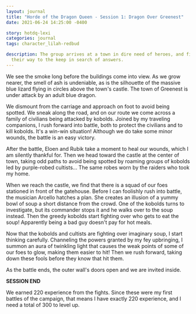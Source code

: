 ```yaml
---
layout: journal
title: "Horde of the Dragon Queen - Session 1: Dragon Over Greenest"
date: 2021-06-24 14:25:00 -0400

story: hotdq-lexi
categories: journal
tags: character_lilah-redbud

description: The group arrives at a town in dire need of heroes, and fight
  their way to the keep in search of answers.
---
```

We see the smoke long before the buildings come into view. As we grow nearer,
the smell of ash is undeniable, as is the silhouette of the massive blue lizard
flying in circles above the town's castle. The town of Greenest is under attack
by an adult blue dragon.

We dismount from the carriage and approach on foot to avoid being spotted. We
sneak along the road, and on our route we come across a family of civilians
being attacked by kobolds. Joined by my traveling companions, I rush forward
into battle, both to protect the civilians and to kill kobolds. It's a win-win
situation! Although we do take some minor wounds, the battle is an easy victory.

After the battle, Eloen and Rubik take a moment to heal our wounds, which I am
silently thankful for. Then we head toward the castle at the center of town,
taking odd paths to avoid being spotted by roaming groups of kobolds led by
purple-robed cultists... The same robes worn by the raiders who took my home.

When we reach the castle, we find that there is a squad of our foes stationed in
front of the gatehouse. Before I can foolishly rush into battle, the musician
Arcello hatches a plan. She creates an illusion of a yummy bowl of soup a short
distance from the crowd. One of the kobolds turns to investigate, but its
commander stops it and he walks over to the soup instead. Then the greedy
kobolds start fighting over who gets to eat the soup! Apparently being a bad
guy doesn't pay for hot meals.

Now that the kobolds and cultists are fighting over imaginary soup, I start
thinking carefully. Channeling the powers granted by my fey upbringing, I
summon an aura of twinkling light that causes the weak points of some of our
foes to glow, making them easier to hit! Then we rush forward, taking down
these fools before they know that hit them.

As the battle ends, the outer wall's doors open and we are invited inside.

**SESSION END**

We earned 220 experience from the fights. Since these were my first battles of
the campaign, that means I have exactly 220 experience, and I need a total of
300 to level up.
